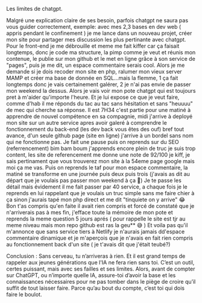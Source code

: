 Les limites de chatgpt. 

Malgré une explication claire de ses besoin, parfois chatgpt ne saura pas vous guider correctement, exemple: avec mes 2,3 bases en dev web ( appris pendant le confinement ) je me lance dans un nouveau projet, créer mon site pour partager mes discussion les plus pertinante avec chatgpt. Pour le front-end je me débrouille et meme me fait kiffer car ça faisait longtemps, donc je code ma structure, la pimp comme je veut et réunis mon contenue, le publie sur mon github et le met en ligne grâce à son service de "pages", puis je me dit, un espace commentaire serais cool. Alors je me demande si je dois recoder mon site en php, ralumer mon vieux server MAMP et créer ma base de donnée en SQL...mais la flemme, 1 ça fait longtemps donc je vais certainement galérer, 2 je n'ai pas envie de passer mon weekend la dessus. Alors je vais voir mon pote chatgpt qui est toujours pret à m'aider qu'importe l'heure. Et je lui expose ce que je veut faire, comme d'hab il me réponds du tac au tac sans hésitation et sans "heuuuu" de mec qui cherche sa réponse. Il est 7H34 c'est partie pour une matiné à apprendre de nouvel compétence en sa compagnie, midi j'arrive à deployé mon site sur un autre service apres avoir galeré à comprendre le fonctionnement du back-end (les dev back vous êtes des ouf) bref tout avance, d'un seule github page (site en ligne) j'arrive à  un bordel sans nom qui ne fonctionne pas. Je fait une pause puis on reprends sur du SEO (referrencement) bim bam boum j'apprends encore plein de truc je suis trop content, les site de referencement me donne une note de 92/100 je kiff, je sais pertinament que vous trouverez mon site à la 54eme page google mais moi ça me vas. Puis on reprends le taf pour mon espace commentaire, la matiné se transforme en une journée puis deux puis trois (j'avais as dit au départ que je voulais pas passer mon weekend à ça 🤔) Je te passe les détail mais évidement il me fait passer par 40 service, a chaque fois je le reprends en lui rappelant que je voulais un truc simple sans me faire chier à ça sinon j'aurais tapé mon php direct et me dit "tinquiete on y arrive" 😂 Bon t'as compris qu'en faite il avait rien compris et forcé de constaté que je n'arriverais pas à mes fin, j'efface toute la mémoire de mon pote et reprends la meme question 5 jours aprés ( pour rappelle le site est tjr au meme niveau mais mon repo github est ras la geu** 😅 ) Et voila pas qu'il m'annonce que sans service tiers à Netlify je n'aurais jamais dd'espace commentaire dinamique et je m'aperçois que je n'avais en fait rien compris au fonctionnement back d'un site ( je t'avais dit que j'était teubé?) 

Conclusion : Sans cerveau, tu n’arriveras à rien. Et il est grand temps de rappeler aux jeunes générations que l'IA ne fera rien sans toi. C’est un outil, certes puissant, mais avec ses failles et ses limites. Alors, avant de compter sur ChatGPT, ou n’importe quelle IA, assure-toi d’avoir la base et les connaissances nécessaires pour ne pas tomber dans le piège de croire qu’il suffit de tout laisser faire. Parce qu’au bout du compte, c’est toi qui dois faire le boulot.